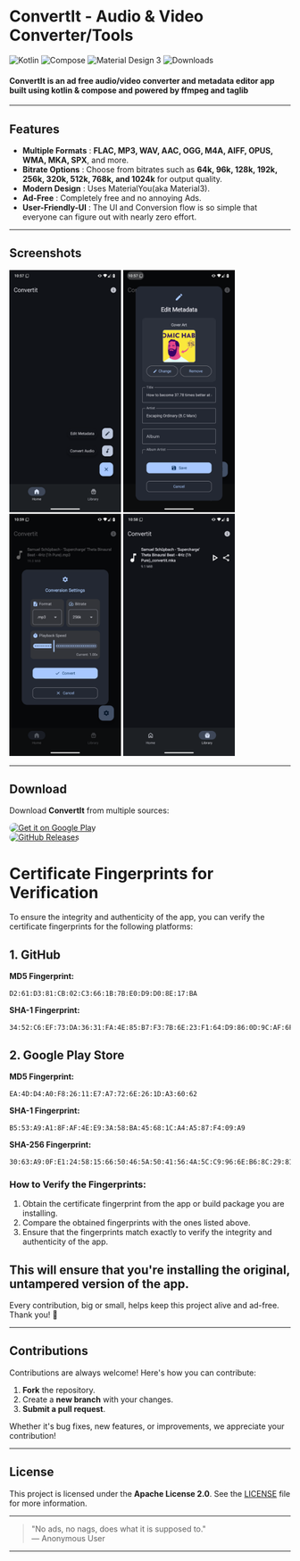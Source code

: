 # ConvertIt - Audio & Video Converter/Tools
![Kotlin](https://img.shields.io/badge/Kotlin-7F52FF?style=for-the-badge&logo=kotlin&logoColor=white)
![Compose](https://img.shields.io/badge/Jetpack_Compose-343434?style=for-the-badge&logo=jetpack-compose)
![Material Design 3](https://img.shields.io/badge/Material%203-4285F4?style=for-the-badge&logo=material-design&logoColor=white)
![Downloads](https://img.shields.io/github/downloads/TheByteArray/ConvertIt/total?style=for-the-badge&logo=download)

#### **ConvertIt** is an ad free audio/video converter and metadata editor app built using kotlin & compose and powered by ffmpeg and taglib
---

## Features
- **Multiple Formats** : **FLAC, MP3, WAV, AAC, OGG, M4A, AIFF, OPUS, WMA, MKA, SPX**, and more.
- **Bitrate Options** : Choose from bitrates such as **64k, 96k, 128k, 192k, 256k, 320k, 512k, 768k, and 1024k** for output quality.
- **Modern Design** : Uses MaterialYou(aka Material3).
- **Ad-Free** : Completely free and no annoying Ads.
- **User-Friendly-UI** : The UI and Conversion flow is so simple that everyone can figure out with nearly zero effort.

---

## Screenshots

<p align="left">
  <img src="images/image1.png" alt="Screenshot 1" width="200"/>
  <img src="images/image2.png" alt="Screenshot 2" width="200"/>
  <img src="images/image3.png" alt="Screenshot 3" width="200"/>
  <img src="images/image4.png" alt="Screenshot 3" width="200"/>
</p>

---

## Download

Download **ConvertIt** from multiple sources:

<p align="left">
  <a href="https://play.google.com/store/apps/details?id=com.nasahacker.convertit" target="_blank">
    <img alt="Get it on Google Play" style="border-radius:10px" src="https://img.shields.io/badge/Get%20it%20on-Google%20Play-4285F4?style=for-the-badge&logo=google-play&logoColor=white" width="200"/>
  </a>
  <br/>
  <a href="https://github.com/thebytearray/Convertit/releases" target="_blank">
    <img alt="GitHub Releases" style="border-radius:10px" src="https://img.shields.io/github/v/release/thebytearray/Convertit?style=for-the-badge&logo=github&logoColor=white" width="200"/>
  </a>
</p>



# Certificate Fingerprints for Verification

To ensure the integrity and authenticity of the app, you can verify the certificate fingerprints for the following platforms:

## 1. GitHub

**MD5 Fingerprint:**
```
D2:61:D3:81:CB:02:C3:66:1B:7B:E0:D9:D0:8E:17:BA
```
**SHA-1 Fingerprint:**
```
34:52:C6:EF:73:DA:36:31:FA:4E:85:B7:F3:7B:6E:23:F1:64:D9:86:0D:9C:AF:6F:F1:BB:95:DC:89:D3:CF:D4
```
## 2. Google Play Store

**MD5 Fingerprint:**
```
EA:4D:D4:A0:F8:26:11:E7:A7:72:6E:26:1D:A3:60:62
```
**SHA-1 Fingerprint:**
```
B5:53:A9:A1:8F:AF:4E:E9:3A:58:BA:45:68:1C:A4:A5:87:F4:09:A9
```
**SHA-256 Fingerprint:**
```
30:63:A9:0F:E1:24:58:15:66:50:46:5A:50:41:56:4A:5C:C9:96:6E:B6:8C:29:81:E0:FC:39:B6:A4:62:ED:41
```

### How to Verify the Fingerprints:
1. Obtain the certificate fingerprint from the app or build package you are installing.
2. Compare the obtained fingerprints with the ones listed above.
3. Ensure that the fingerprints match exactly to verify the integrity and authenticity of the app.

This will ensure that you're installing the original, untampered version of the app.
---

Every contribution, big or small, helps keep this project alive and ad-free. Thank you! 💖

---

## Contributions

Contributions are always welcome! Here's how you can contribute:
1. **Fork** the repository.
2. Create a **new branch** with your changes.
3. **Submit a pull request**.

Whether it's bug fixes, new features, or improvements, we appreciate your contribution!

---

## License

This project is licensed under the **Apache License 2.0**. See the [LICENSE](LICENSE) file for more information.

---

> "No ads, no nags, does what it is supposed to."  
> — Anonymous User

---
